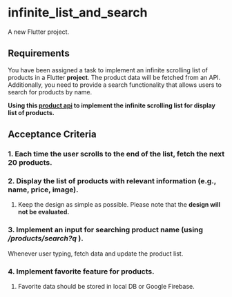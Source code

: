 # infinite_list_and_search

A new Flutter project.

## Requirements
You have been assigned a task to implement an infinite scrolling list of products in a Flutter **project**. The product data will be fetched from an API. Additionally, you need to provide a search functionality that allows users to search for products by name.

**Using this [product api](https://dummyjson.com/docs/products) to implement the infinite scrolling list for display list of products.**

## Acceptance Criteria

### 1. Each time the user **scrolls to the end of the list, fetch the next 20 products**.
### 2. **Display the list of products** with relevant information (e.g., name, price, image).
  1. Keep the design as simple as possible. Please note that the **design will not be evaluated.**
### 3. Implement an **input for searching product name** (using */products/search?q* ). 
Whenever user typing, fetch data and update the product list.
### 4. Implement favorite feature for products.
  1. Favorite data should be stored in local DB or Google Firebase.